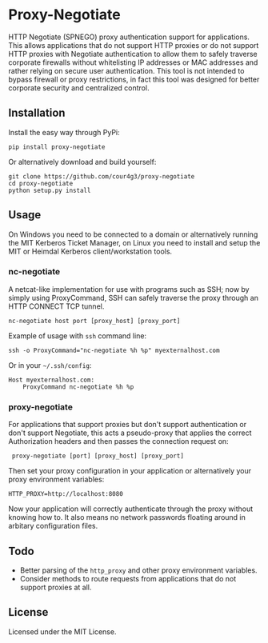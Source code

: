 # Proxy-Negotiate

HTTP Negotiate (SPNEGO) proxy authentication support for applications. This
allows applications that do not support HTTP proxies or do not support HTTP
proxies with Negotiate authentication to allow them to safely traverse
corporate firewalls without whitelisting IP addresses or MAC addresses and
rather relying on secure user authentication. This tool is not intended to
bypass firewall or proxy restrictions, in fact this tool was designed for better
corporate security and centralized control.

## Installation

Install the easy way through PyPi:

    pip install proxy-negotiate

Or alternatively download and build yourself:

```
git clone https://github.com/cour4g3/proxy-negotiate
cd proxy-negotiate
python setup.py install
```

## Usage

On Windows you need to be connected to a domain or alternatively running the MIT
Kerberos Ticket Manager, on Linux you need to install and setup the MIT or
Heimdal Kerberos client/workstation tools.

### nc-negotiate

A netcat-like implementation for use with programs such as SSH; now by simply
using ProxyCommand, SSH can safely traverse the proxy through an HTTP CONNECT
TCP tunnel.

    nc-negotiate host port [proxy_host] [proxy_port]

Example of usage with `ssh` command line:

    ssh -o ProxyCommand="nc-negotiate %h %p" myexternalhost.com

Or in your `~/.ssh/config`:

```
Host myexternalhost.com:
    ProxyCommand nc-negotiate %h %p
```

### proxy-negotiate

For applications that support proxies but don't support authentication or don't
support Negotiate, this acts a pseudo-proxy that applies the correct
Authorization headers and then passes the connection request on:

     proxy-negotiate [port] [proxy_host] [proxy_port]

Then set your proxy configuration in your application or alternatively your
proxy environment variables:

    HTTP_PROXY=http://localhost:8080

Now your application will correctly authenticate through the proxy without
knowing how to. It also means no network passwords floating around in arbitary
configuration files.

## Todo

- Better parsing of the `http_proxy` and other proxy environment variables.
- Consider methods to route requests from applications that do not support
  proxies at all.

## License

Licensed under the MIT License.
